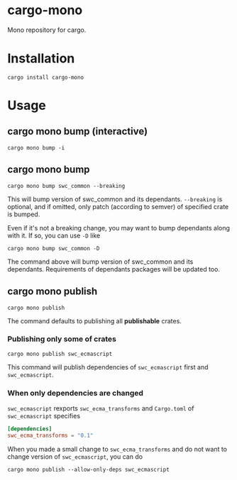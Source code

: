 # cargo-mono

Mono repository for cargo.

# Installation

```
cargo install cargo-mono
```

# Usage

## cargo mono bump (interactive)

```
cargo mono bump -i
```

## cargo mono bump

```
cargo mono bump swc_common --breaking
```

This will bump version of swc_common and its dependants.
`--breaking` is optional, and if omitted, only patch (according to semver) of specified crate is bumped.

Even if it's not a breaking change, you may want to bump dependants along with it.
If so, you can use `-D` like

```
cargo mono bump swc_common -D
```

The command above will bump version of swc_common and its dependants. Requirements of dependants packages will be updated too.

## cargo mono publish

```
cargo mono publish
```

The command defaults to publishing all **publishable** crates.

### Publishing only some of crates

```
cargo mono publish swc_ecmascript
```

This command will publish dependencies of `swc_ecmascript` first and `swc_ecmascript`.

### When only dependencies are changed

`swc_ecmascript` rexports `swc_ecma_transforms` and `Cargo.toml` of `swc_ecmascript` specifies

```toml
[dependencies]
swc_ecma_transforms = "0.1"
```

When you made a small change to `swc_ecma_transforms` and do not want to change version of `swc_ecmascript`, you can do

```
cargo mono publish --allow-only-deps swc_ecmascript
```
